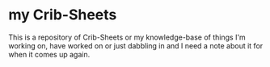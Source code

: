 # my Crib-Sheets

This is a repository of Crib-Sheets or my knowledge-base of things I'm working on, have worked on or just dabbling in and I need a note about it for when it comes up again.
